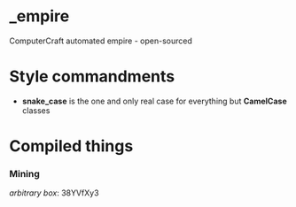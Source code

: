 # _empire
ComputerCraft automated empire - open-sourced

Style commandments
===

- **snake_case** is the one and only real case for everything but **CamelCase** classes

Compiled things
===

### Mining
*arbitrary box*: 38YVfXy3
